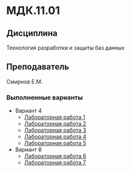 # МДК.11.01

## Дисциплина
Технология разработки и защиты баз данных

## Преподаватель
Смирнов Е.М.

### Выполненные варианты
- Вариант 4
    - [Лабораторная работа 1](https://github.com/NotKohtpojiep/IDC-11-01/tree/develop/Лабораторная%20работа%201)
    - [Лабораторная работа 2](https://github.com/NotKohtpojiep/IDC-11-01/tree/develop/Лабораторная%20работа%202)
    - [Лабораторная работа 3](https://github.com/NotKohtpojiep/IDC-11-01/tree/develop/Лабораторная%20работа%203)
    - [Лабораторная работа 4](https://github.com/NotKohtpojiep/IDC-11-01/tree/develop/Лабораторная%20работа%204)
    - [Лабораторная работа 5](https://github.com/NotKohtpojiep/IDC-11-01/tree/develop/Лабораторная%20работа%205)
- Вариант 8
    - [Лабораторная работа 6](https://github.com/NotKohtpojiep/IDC-11-01/tree/develop/Лабораторная%20работа%206)
    - [Лабораторная работа 7](https://github.com/NotKohtpojiep/IDC-11-01/tree/develop/Лабораторная%20работа%207)
